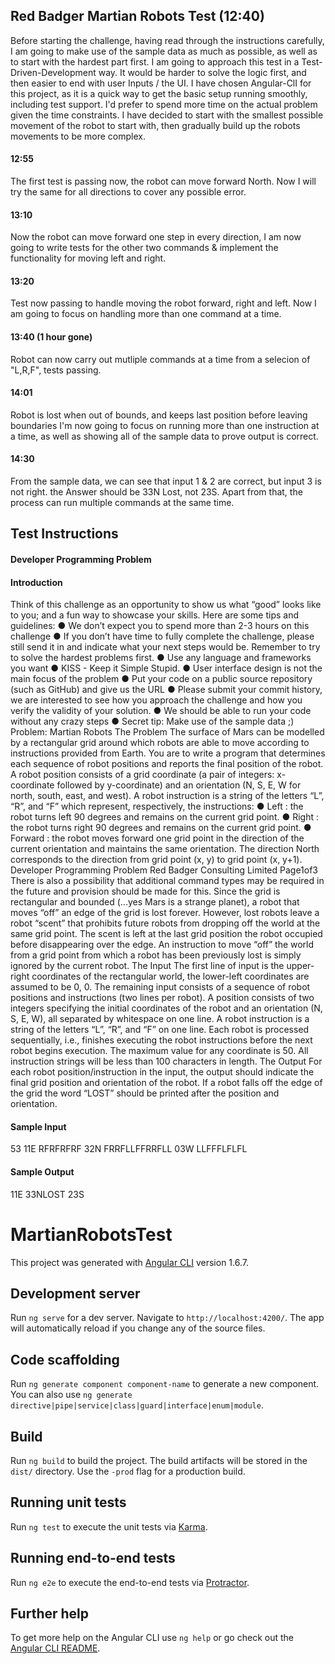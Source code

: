 ## Red Badger Martian Robots Test (12:40)

Before starting the challenge, having read through the instructions carefully, I am going to make use of the sample data as much as possible, as well as to start with the hardest part first. I am going to approach this test in a Test-Driven-Development way. It would be harder to solve the logic first, and then easier to end with user Inputs / the UI. 
I have chosen Angular-ClI for this project, as it is a quick way to get the basic setup running smoothly, including test support. I'd prefer to spend more time on the actual problem given the time constraints. 
I have decided to start with the smallest possible movement of the robot to start with, then gradually build up the robots movements to be more complex. 

#### 12:55
The first test is passing now, the robot can move forward North. Now I will try the same for all directions to cover any possible error.

#### 13:10
Now the robot can move forward one step in every direction, I am now going to write tests for the other two commands & implement the functionality for moving left and right. 

#### 13:20
Test now passing to handle moving the robot forward, right and left. Now I am going to focus on handling more than one command at a time. 

#### 13:40 (1 hour gone)
Robot can now carry out mutliple commands at a time from a selecion of "L,R,F", tests passing. 

#### 14:01 
Robot is lost when out of bounds, and keeps last position before leaving boundaries
I'm now going to focus on running more than one instruction at a time, as well as showing all of the sample data to prove output is correct. 

#### 14:30
From the sample data, we can see that input 1 & 2 are correct, but input 3 is not right. the Answer should be 33N Lost, not 23S. 
Apart from that, the process can run multiple commands at the same time. 



## Test Instructions
#### Developer Programming Problem
#### Introduction
Think of this challenge as an opportunity to show us what “good” looks like to you; and a fun way to showcase your skills.
Here are some tips and guidelines:
● We don’t expect you to spend more than 2-3 hours on this challenge
● If you don’t have time to fully complete the challenge, please still send it in and
indicate what your next steps would be. Remember to try to solve the hardest
problems first.
● Use any language and frameworks you want
● KISS - Keep it Simple Stupid.
● User interface design is not the main focus of the problem
● Put your code on a public source repository (such as GitHub) and give us the URL
● Please submit your commit history, we are interested to see how you approach the
challenge and how you verify the validity of your solution.
● We should be able to run your code without any crazy steps
● Secret tip: Make use of the sample data ;)
Problem: Martian Robots
The Problem
The surface of Mars can be modelled by a rectangular grid around which robots are able to move according to instructions provided from Earth. You are to write a program that determines each sequence of robot positions and reports the final position of the robot.
A robot position consists of a grid coordinate (a pair of integers: x-coordinate followed by y-coordinate) and an orientation (N, S, E, W for north, south, east, and west).
A robot instruction is a string of the letters “L”, “R”, and “F” which represent, respectively, the instructions:
● Left : the robot turns left 90 degrees and remains on the current grid point.
● Right : the robot turns right 90 degrees and remains on the current grid point.
● Forward : the robot moves forward one grid point in the direction of the current
orientation and maintains the same orientation.
The direction North corresponds to the direction from grid point (x, y) to grid point (x, y+1).
 Developer Programming Problem Red Badger Consulting Limited
Page1of3
 There is also a possibility that additional command types may be required in the future and provision should be made for this.
Since the grid is rectangular and bounded (...yes Mars is a strange planet), a robot that moves “off” an edge of the grid is lost forever. However, lost robots leave a robot “scent” that prohibits future robots from dropping off the world at the same grid point. The scent is left at the last grid position the robot occupied before disappearing over the edge. An instruction to move “off” the world from a grid point from which a robot has been previously lost is simply ignored by the current robot.
The Input
The first line of input is the upper-right coordinates of the rectangular world, the lower-left coordinates are assumed to be 0, 0.
The remaining input consists of a sequence of robot positions and instructions (two lines per robot). A position consists of two integers specifying the initial coordinates of the robot and an orientation (N, S, E, W), all separated by whitespace on one line. A robot instruction is a string of the letters “L”, “R”, and “F” on one line.
Each robot is processed sequentially, i.e., finishes executing the robot instructions before the next robot begins execution.
The maximum value for any coordinate is 50.
All instruction strings will be less than 100 characters in length.
The Output
For each robot position/instruction in the input, the output should indicate the final grid position and orientation of the robot. If a robot falls off the edge of the grid the word “LOST” should be printed after the position and orientation.

#### Sample Input
53
11E RFRFRFRF
32N FRRFLLFFRRFLL
03W LLFFFLFLFL

#### Sample Output
11E
33NLOST 23S




# MartianRobotsTest

This project was generated with [Angular CLI](https://github.com/angular/angular-cli) version 1.6.7.

## Development server

Run `ng serve` for a dev server. Navigate to `http://localhost:4200/`. The app will automatically reload if you change any of the source files.

## Code scaffolding

Run `ng generate component component-name` to generate a new component. You can also use `ng generate directive|pipe|service|class|guard|interface|enum|module`.

## Build

Run `ng build` to build the project. The build artifacts will be stored in the `dist/` directory. Use the `-prod` flag for a production build.

## Running unit tests

Run `ng test` to execute the unit tests via [Karma](https://karma-runner.github.io).

## Running end-to-end tests

Run `ng e2e` to execute the end-to-end tests via [Protractor](http://www.protractortest.org/).

## Further help

To get more help on the Angular CLI use `ng help` or go check out the [Angular CLI README](https://github.com/angular/angular-cli/blob/master/README.md).
